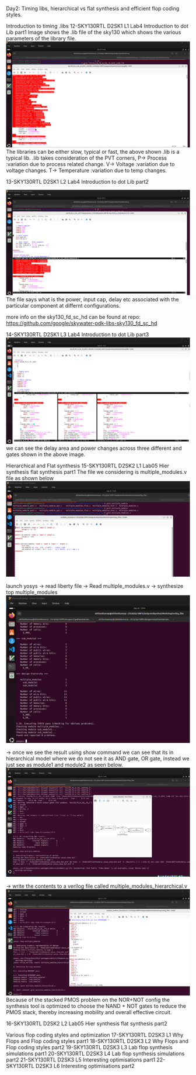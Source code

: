Day2: 
Timing libs, hierarchical vs flat synthesis and efficient flop coding styles.

Introduction to timing .libs
12-SKY130RTL D2SK1 L1 Lab4 Introduction to dot Lib part1
Image shows the .lib file of the sky130 which shows the various parameters of the library file.
[![Day2_lib_file](../week1_assets/Day2_lib_file.png)](../week1_assets/Day2_lib_file.png)
The libraries can be either slow, typical or fast, the above shown .lib is a typical lib.
.lib takes consideration of the PVT corners, 
P-> Process :variation due to process related change.
V-> Voltage :variation due to voltage changes.
T-> Temperature :variation due to temp changes.

13-SKY130RTL D2SK1 L2 Lab4 Introduction to dot Lib part2

[![Day2_lib_behavirour_file_loook](../week1_assets/Day2_lib_behavirour_file_loook.png)](../week1_assets/Day2_lib_behavirour_file_loook.png)
The file says what is the power, input cap, delay etc associated with the particular component at differnt configurations.

more info on the sky130_fd_sc_hd can be found at repo: https://github.com/google/skywater-pdk-libs-sky130_fd_sc_hd

14-SKY130RTL D2SK1 L3 Lab4 Introduction to dot Lib part3
![Day2_lib_and2_compare](../week1_assets/Day2_lib_and2_compare.png)
we can see the delay area and power changes across three different and gates shown in the above image.

Hierarchical and Flat synthesis
15-SKY130RTL D2SK2 L1 Lab05 Hier synthesis flat synthesis part1
The file we considering is multiple_modules.v file as shown below
[![Day2_multiple_module_v_file](../week1_assets/Day2_multiple_module_v_file.png)](../week1_assets/Day2_multiple_module_v_file.png)

launch yosys -> read liberty file -> Read multiple_modules.v -> synthesize top multiple_modules
[![Day2_synth_multiple_modules](../week1_assets/Day2_synth_multiple_modules.png)](../week1_assets/Day2_synth_multiple_modules.png)

-> once we see the result using show command we can see that its in hierarchical model where we do not see it as AND gate, OR gate, instead we just see as module1 and module2 as seen below.
[![Day2_multiple_modules_show](../week1_assets/Day2_multiple_modules_show.png)](../week1_assets/Day2_multiple_modules_show.png)

-> write the contents to a verilog file called multiple_modules_hierarchical.v
[![Day2_write_multiple_module_hier](../week1_assets/Day2_write_multiple_module_hier.png)](../week1_assets/Day2_write_multiple_module_hier.png)
Because of the stacked PMOS problem on the NOR+NOT config the synthesis tool is optimized to choose the NAND + NOT gates to reduce the PMOS stack, thereby increasing mobility and overall effective circuit.

16-SKY130RTL D2SK2 L2 Lab05 Hier synthesis flat synthesis part2

Various flop coding styles and optimization
17-SKY130RTL D2SK3 L1 Why Flops and Flop coding styles part1
18-SKY130RTL D2SK3 L2 Why Flops and Flop coding styles part2
19-SKY130RTL D2SK3 L3 Lab flop synthesis simulations part1
20-SKY130RTL D2SK3 L4 Lab flop synthesis simulations part2
21-SKY130RTL D2SK3 L5 Interesting optimisations part1
22-SKY130RTL D2SK3 L6 Interesting optimisations part2